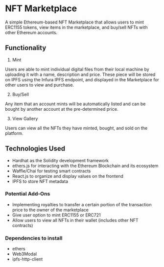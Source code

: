 # NFT Marketplace

A simple Ethereum-based NFT Marketplace that allows users to mint ERC1155 tokens, view items in the marketplace, and buy/sell NFTs with other Ethereum accounts.

## Functionality

1. Mint

Users are able to mint individual digital files from their local machine by uploading it with a name, description and price. These piece will be stored on IPFS using the Infura IPFS endpoint, and displayed in the Marketplace for other users to view and purchase.

2. Buy/Sell

Any item that an account mints will be automatically listed and can be bought by another account at the pre-determined price.

3. View Gallery

Users can view all the NFTs they have minted, bought, and sold on the platform.

## Technologies Used

- Hardhat as the Solidity development framework
- ethers.js for interacting with the Ethereum Blockchain and its ecosystem
- Waffle/Chai for testing smart contracts
- React.js to organize and display values on the frontend
- IPFS to store NFT metadata

### Potential Add-Ons

- Implementing royalties to transfer a certain portion of the transaction price to the owner of the marketplace
- Give user option to mint ERC1155 or ERC721
- Allow users to view all NFTs in their wallet (includes other NFT contracts)

### Dependencies to install

- ethers
- Web3Modal
- ipfs-http-client
